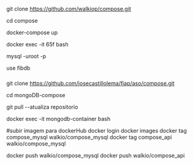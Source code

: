 git clone https://github.com/walkiop/compose.git

cd compose

docker-compose up

docker exec -it 65f bash

mysql -uroot -p

use fibdb



#####
git clone https://github.com/josecastillolema/fiap/aso/compose.git

cd mongoDB-compose

git pull --atualiza repositorio

docker exec -it mongodb-container bash

#subir imagem para dockerHub
docker login
docker images
docker tag compose_mysql walkio/compose_mysql
docker tag compose_api walkio/compose_mysql

docker push walkio/compose_mysql
docker push walkio/compose_api
